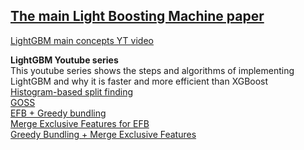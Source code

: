 [The main Light Boosting Machine paper](https://proceedings.neurips.cc/paper_files/paper/2017/file/6449f44a102fde848669bdd9eb6b76fa-Paper.pdf) <br>
---
[LightGBM main concepts YT video](https://www.youtube.com/watch?v=9uxWzeLglr0) <br>

**LightGBM Youtube series**<br>
This youtube series shows the steps and algorithms of implementing LightGBM and why it is faster and more efficient than XGBoost <br>
[Histogram-based split finding](https://www.youtube.com/watch?v=N39NE4Nj6vc&t=983s)<br>
[GOSS](https://www.youtube.com/watch?v=APZyWo9hIj0)<br>
[EFB + Greedy bundling](https://www.youtube.com/watch?v=Y-IvfsjmqOQ)<br>
[Merge Exclusive Features for EFB](https://www.youtube.com/watch?v=orSRRtWtPwE)<br>
[Greedy Bundling + Merge Exclusive Features](https://www.youtube.com/watch?v=Y-IvfsjmqOQ)<br>
